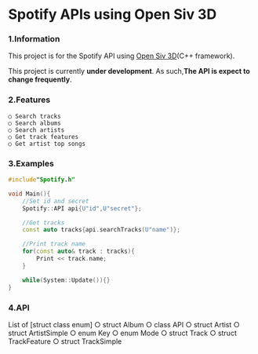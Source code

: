 # Spotify APIs using Open Siv 3D

### 1.Information
This project is for the Spotify API using [Open Siv 3D](https://github.com/Siv3D/OpenSiv3D)(C++ framework).

This project is currently **under development**. As such,**The API is expect to change frequently**.

### 2.Features
    ○ Search tracks
    ○ Search albums
    ○ Search artists
    ○ Get track features
    ○ Get artist top songs

### 3.Examples
```C++
#include"Spotify.h"

void Main(){
    //Set id and secret
    Spotify::API api{U"id",U"secret"};

    //Get tracks
    const auto tracks{api.searchTracks(U"name")};

    //Print track name
    for(const auto& track : tracks){
        Print << track.name;
    }

    while(System::Update()){}
}

```

### 4.API
List of [struct class enum]
    ○ struct Album
    ○ class API
    ○ struct Artist
    ○ struct ArtistSimple
    ○ enum Key
    ○ enum Mode
    ○ struct Track
    ○ struct TrackFeature
    ○ struct TrackSimple